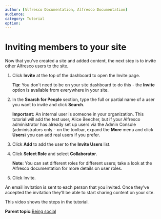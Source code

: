 ```yaml
---
author: [Alfresco Documentation, Alfresco Documentation]
audience: 
category: Tutorial
option: 
---
```


# Inviting members to your site

Now that you've created a site and added content, the next step is to invite other Alfresco users to the site.

1.  Click **Invite** at the top of the dashboard to open the Invite page.

    **Tip:** You don't need to be on your site dashboard to do this - the **Invite** option is available from everywhere in your site.

2.  In the **Search for People** section, type the full or partial name of a user you want to invite and click **Search**.

    **Important:** An internal user is someone in your organization. This tutorial will add the test user, Alice Beecher, but if your Alfresco administrator has already set up users via the Admin Console \(administrators only - on the toolbar, expand the **More** menu and click **Users**\) you can add real users if you prefer.

3.  Click **Add** to add the user to the **Invite Users** list.

4.  Click **Select Role** and select **Collaborator**.

    **Note:** You can set different roles for different users; take a look at the Alfresco documentation for more details on user roles.

5.  Click Invite.


An email invitation is sent to each person that you invited. Once they've accepted the invitation they'll be able to start sharing content on your site.

This video shows the steps in the tutorial.

  

**Parent topic:**[Being social](../concepts/gs-being-social.md)

